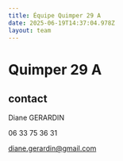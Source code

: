 ```yaml
---
title: Équipe Quimper 29 A
date: 2025-06-19T14:37:04.978Z
layout: team
---
```


# Quimper 29 A



## contact 

Diane GERARDIN

06 33 75 36 31

diane.gerardin@gmail.com

